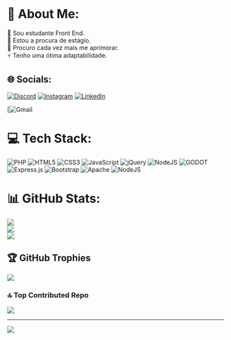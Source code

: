 # 💫 About Me:
🔭 Sou estudante Front End.<br>👯 Estou a procura de estágio.<br>🤝 Procuro cada vez mais me aprimorar.<br>⚡ Tenho uma ótima adaptabilidade.


## 🌐 Socials:
[![Discord](https://img.shields.io/badge/Discord-%237289DA.svg?logo=discord&logoColor=white)](https://discord.gg/https://discord.com/channels/@me) [![Instagram](https://img.shields.io/badge/Instagram-%23E4405F.svg?logo=Instagram&logoColor=white)](https://instagram.com/https://instagram.com/https://www.instagram.com/angelinoadrian/) [![LinkedIn](https://img.shields.io/badge/LinkedIn-%230077B5.svg?logo=linkedin&logoColor=white)](https://linkedin.com/in/https://www.linkedin.com/in/https:/www.linkedin.com/in/adrian-angelino-552b54230/) 

[![Gmail](https://img.shields.io/badge/Gmail-D14836?style=for-the-badge&logo=gmail&logoColor=white/https://mail.google.com/mail/u/0/?pli=1#inbox?compose=new)

# 💻 Tech Stack:
![PHP](https://img.shields.io/badge/php-%23777BB4.svg?style=for-the-badge&logo=php&logoColor=white) ![HTML5](https://img.shields.io/badge/html5-%23E34F26.svg?style=for-the-badge&logo=html5&logoColor=white) ![CSS3](https://img.shields.io/badge/css3-%231572B6.svg?style=for-the-badge&logo=css3&logoColor=white) ![JavaScript](https://img.shields.io/badge/javascript-%23323330.svg?style=for-the-badge&logo=javascript&logoColor=%23F7DF1E) ![jQuery](https://img.shields.io/badge/jquery-%230769AD.svg?style=for-the-badge&logo=jquery&logoColor=white) ![NodeJS](https://img.shields.io/badge/node.js-6DA55F?style=for-the-badge&logo=node.js&logoColor=white) ![GODOT](https://img.shields.io/badge/godot-3582bb.svg?style=for-the-badge&logo=godot-engine&logoColor=white) ![Express.js](https://img.shields.io/badge/express.js-%23404d59.svg?style=for-the-badge&logo=express&logoColor=%2361DAFB) ![Bootstrap](https://img.shields.io/badge/bootstrap-%23563D7C.svg?style=for-the-badge&logo=bootstrap&logoColor=white) ![Apache](https://img.shields.io/badge/apache-%23D42029.svg?style=for-the-badge&logo=apache&logoColor=white) ![NodeJS](https://img.shields.io/badge/node.js-6DA55F?style=for-the-badge&logo=node.js&logoColor=white)
# 📊 GitHub Stats:
![](https://github-readme-stats.vercel.app/api?username=adrianangelino&theme=dark&hide_border=false&include_all_commits=false&count_private=false)<br/>
![](https://github-readme-streak-stats.herokuapp.com/?user=adrianangelino&theme=dark&hide_border=false)<br/>
![](https://github-readme-stats.vercel.app/api/top-langs/?username=adrianangelino&theme=dark&hide_border=false&include_all_commits=false&count_private=false&layout=compact)

## 🏆 GitHub Trophies
![](https://github-profile-trophy.vercel.app/?username=adrianangelino&theme=radical&no-frame=false&no-bg=false&margin-w=4)

### 🔝 Top Contributed Repo
![](https://github-contributor-stats.vercel.app/api?username=adrianangelino&limit=5&theme=darkhub&combine_all_yearly_contributions=true)

---
[![](https://visitcount.itsvg.in/api?id=adrianangelino&icon=0&color=0)](https://visitcount.itsvg.in)

<!-- Proudly created with GPRM ( https://gprm.itsvg.in ) -->
